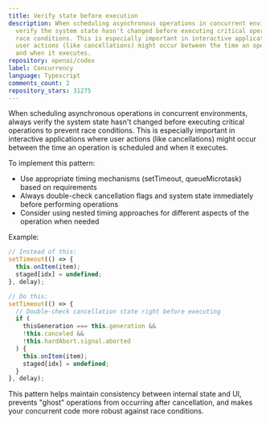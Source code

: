```yaml
---
title: Verify state before execution
description: When scheduling asynchronous operations in concurrent environments, always
  verify the system state hasn't changed before executing critical operations to prevent
  race conditions. This is especially important in interactive applications where
  user actions (like cancellations) might occur between the time an operation is scheduled
  and when it executes.
repository: openai/codex
label: Concurrency
language: Typescript
comments_count: 2
repository_stars: 31275
---
```


When scheduling asynchronous operations in concurrent environments, always verify the system state hasn't changed before executing critical operations to prevent race conditions. This is especially important in interactive applications where user actions (like cancellations) might occur between the time an operation is scheduled and when it executes.

To implement this pattern:
- Use appropriate timing mechanisms (setTimeout, queueMicrotask) based on requirements
- Always double-check cancellation flags and system state immediately before performing operations
- Consider using nested timing approaches for different aspects of the operation when needed

Example:
```typescript
// Instead of this:
setTimeout(() => {
  this.onItem(item);
  staged[idx] = undefined;
}, delay);

// Do this:
setTimeout(() => {
  // Double-check cancellation state right before executing
  if (
    thisGeneration === this.generation &&
    !this.canceled &&
    !this.hardAbort.signal.aborted
  ) {
    this.onItem(item);
    staged[idx] = undefined;
  }
}, delay);
```

This pattern helps maintain consistency between internal state and UI, prevents "ghost" operations from occurring after cancellation, and makes your concurrent code more robust against race conditions.
